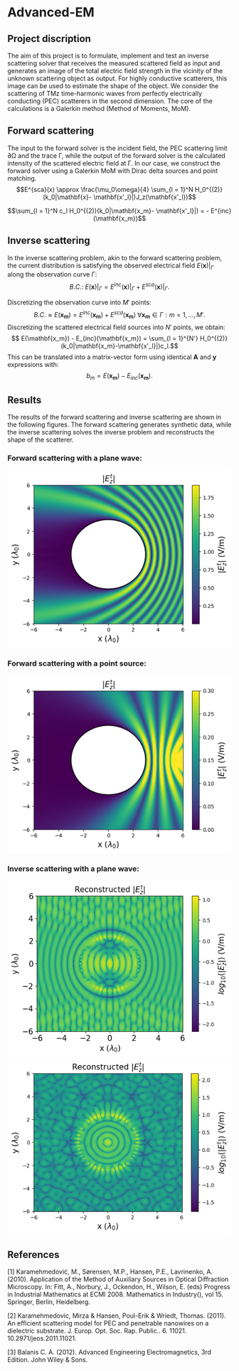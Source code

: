 # Advanced-EM

## Project discription
The aim of this project is to formulate, implement and test an inverse scattering solver that receives the measured scattered field as input and generates an image of the total electric field strength in the vicinity of the unknown scattering object as output. For highly conductive scatterers, this image can be used to estimate the shape of the object. We consider the scattering of TMz time-harmonic waves from perfectly electrically conducting (PEC) scatterers in the second dimension. The core of the calculations is a Galerkin method (Method of Moments, MoM). 

## Forward scattering
The input to the forward solver is the incident field, the PEC scattering limit ∂Ω and the trace Γ, while the output of the forward solver is the calculated intensity of the scattered electric field at Γ. In our case, we construct the forward solver using a Galerkin MoM with Dirac delta sources and point matching.
$$E^{sca}(x) \approx \frac{\mu_0\omega}{4} \sum_{l = 1}^N H_0^{(2)}(k_0|\mathbf{x}- \mathbf{x'_l}|)J_z(\mathbf{x'_l})$$

$$\sum_{l = 1}^N c_l H_0^{(2)}(k_0|\mathbf{x_m}- \mathbf{x'_l}|) = - E^{inc}(\mathbf{x_m})$$
## Inverse scattering
In the inverse scattering problem, akin to the forward scattering problem, the current distribution is satisfying the observed electrical field 
$\left.E(\mathbf{x})\right|_\Gamma$ along the observation curve $\Gamma$:
$$B.C. : \;\left.E(\mathbf{x})\right|_\Gamma = \left.E^{inc}(\mathbf{x})\right|_\Gamma + \left.E^{sca}(\mathbf{x})\right|_\Gamma.$$

Discretizing the observation curve into $M'$ points:
$$B.C. \approx E(\mathbf{x_m}) = E^{inc}(\mathbf{x_m}) + E^{sca}(\mathbf{x_m}) \; \forall \mathbf{x_m} \in \Gamma : m = 1,...,M'.$$
Discretizing the scattered electrical field sources into $N'$ points, we obtain:
$$ E(\mathbf{x_m}) - E_{inc}(\mathbf{x_m}) = \sum_{l = 1}^{N'} H_0^{(2)}(k_0|\mathbf{x_m}-\mathbf{x'_l}|)c_l.$$
This can be translated into a matrix-vector form using identical $\mathbf{A}$ and $\mathbf{y}$ expressions with:
$$b_m = E(\mathbf{x_m}) - E_{inc}(\mathbf{x_m}).$$

## Results
The results of the forward scattering and inverse scattering are shown in the following figures. The forward scattering generates synthetic data, while the inverse scattering solves the inverse problem and reconstructs the shape of the scatterer.

### Forward scattering with a plane wave:
![Forward scattering circle plane wave](Evaluation/Total_field_circle_PlaneWave_0Degree.png)

### Forward scattering with a point source:
![Forward scattering circle point source](Evaluation/Total_field_circle_PointSource_0Degree.png)

### Inverse scattering with a plane wave:
![Inverse scattering circle plane wave](Evaluation/FullObservation_2D_Circle_ETotal.png)
![Inverse scattering circle plane wave](Evaluation/FullObservation_2D_Ellypse_ETotal.png)

## References

[1] Karamehmedović, M., Sørensen, M.P., Hansen, P.E., Lavrinenko, A. (2010). Application of the Method of Auxiliary Sources in Optical Diffraction Microscopy. In: Fitt, A., Norbury, J., Ockendon, H., Wilson, E. (eds) Progress in Industrial Mathematics at ECMI 2008. Mathematics in Industry(), vol 15. Springer, Berlin, Heidelberg.

[2] Karamehmedovic, Mirza & Hansen, Poul-Erik & Wriedt, Thomas. (2011). An efficient scattering model for PEC and penetrable nanowires on a dielectric substrate. J. Europ. Opt. Soc. Rap. Public.. 6. 11021. 10.2971/jeos.2011.11021. 

[3] Balanis C. A. (2012). Advanced Engineering Electromagnetics, 3rd Edition. John Wiley & Sons.

